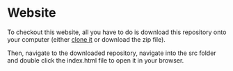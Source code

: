 # Website
To checkout this website, all you have to do is download this repository onto your computer (either [clone it](https://docs.github.com/en/repositories/creating-and-managing-repositories/cloning-a-repository) or download the zip file). 

Then, navigate to the downloaded repository, navigate into the src folder and double click the index.html file to open it in your browser.
